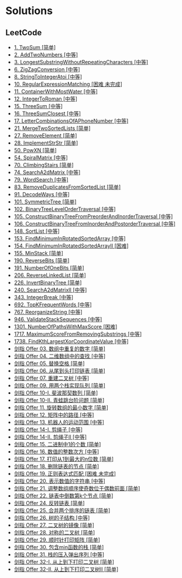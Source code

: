 # Solutions

## LeetCode

- [1. TwoSum [简单]](src/com/hkllyx/solution/leetcode/TwoSum.java)
- [2. AddTwoNumbers [中等]](src/com/hkllyx/solution/leetcode/AddTwoNumbers.java)
- [3. LongestSubstringWithoutRepeatingCharacters [中等]](src/com/hkllyx/solution/leetcode/LongestSubstringWithoutRepeatingCharacters.java)
- [6. ZigZagConversion [中等]](src/com/hkllyx/solution/leetcode/ZigZagConversion.java)
- [8. StringToIntegerAtoi [中等]](src/com/hkllyx/solution/leetcode/StringToIntegerAtoi.java)
- [10. RegularExpressionMatching [困难 未完成]](src/com/hkllyx/solution/leetcode/RegularExpressionMatching.java)
- [11. ContainerWithMostWater [中等]](src/com/hkllyx/solution/leetcode/ContainerWithMostWater.java)
- [12. IntegerToRoman [中等]](src/com/hkllyx/solution/leetcode/IntegerToRoman.java)
- [15. ThreeSum [中等]](src/com/hkllyx/solution/leetcode/ThreeSum.java)
- [16. ThreeSumClosest [中等]](src/com/hkllyx/solution/leetcode/ThreeSumClosest.java)
- [17. LetterCombinationsOfAPhoneNumber [中等]](src/com/hkllyx/solution/leetcode/LetterCombinationsOfAPhoneNumber.java)
- [21. MergeTwoSortedLists [简单]](src/com/hkllyx/solution/leetcode/MergeTwoSortedLists.java)
- [27. RemoveElement [简单]](src/com/hkllyx/solution/leetcode/RemoveElement.java)
- [28. ImplementStrStr [简单]](src/com/hkllyx/solution/leetcode/ImplementStrStr.java)
- [50. PowXN [简单]](src/com/hkllyx/solution/leetcode/PowXN.java)
- [54. SpiralMatrix [中等]](src/com/hkllyx/solution/leetcode/SpiralMatrix.java)
- [70. ClimbingStairs [简单]](src/com/hkllyx/solution/leetcode/ClimbingStairs.java)
- [74. SearchA2dMatrix [中等]](src/com/hkllyx/solution/leetcode/SearchA2dMatrix.java)
- [79. WordSearch [中等]](src/com/hkllyx/solution/leetcode/WordSearch.java)
- [83. RemoveDuplicatesFromSortedList [简单]](src/com/hkllyx/solution/leetcode/RemoveDuplicatesFromSortedList.java)
- [91. DecodeWays [中等]](src/com/hkllyx/solution/leetcode/DecodeWays.java)
- [101. SymmetricTree [简单]](src/com/hkllyx/solution/leetcode/SymmetricTree.java)
- [102. BinaryTreeLevelOrderTraversal [中等]](src/com/hkllyx/solution/leetcode/BinaryTreeLevelOrderTraversal.java)
- [105. ConstructBinaryTreeFromPreorderAndInorderTraversal [中等]](src/com/hkllyx/solution/leetcode/ConstructBinaryTreeFromPreorderAndInorderTraversal.java)
- [106. ConstructBinaryTreeFromInorderAndPostorderTraversal [中等]](src/com/hkllyx/solution/leetcode/ConstructBinaryTreeFromInorderAndPostorderTraversal.java)
- [148. SortList [中等]](src/com/hkllyx/solution/leetcode/SortList.java)
- [153. FindMinimumInRotatedSortedArray [中等]](src/com/hkllyx/solution/leetcode/FindMinimumInRotatedSortedArray.java)
- [154. FindMinimumInRotatedSortedArrayII [困难]](src/com/hkllyx/solution/leetcode/FindMinimumInRotatedSortedArrayII.java)
- [155. MinStack [简单]](src/com/hkllyx/solution/leetcode/MinStack.java)
- [190. ReverseBits [简单]](src/com/hkllyx/solution/leetcode/ReverseBits.java)
- [191. NumberOfOneBits [简单]](src/com/hkllyx/solution/leetcode/NumberOfOneBits.java)
- [206. ReverseLinkedList [简单]](src/com/hkllyx/solution/leetcode/ReverseLinkedList.java)
- [226. InvertBinaryTree [简单]](src/com/hkllyx/solution/leetcode/InvertBinaryTree.java)
- [240. SearchA2dMatrixII [中等]](src/com/hkllyx/solution/leetcode/SearchA2dMatrixII.java)
- [343. IntegerBreak [中等]](src/com/hkllyx/solution/leetcode/IntegerBreak.java)
- [692. TopKFrequentWords [中等]](src/com/hkllyx/solution/leetcode/TopKFrequentWords.java)
- [767. ReorganizeString [中等]](src/com/hkllyx/solution/leetcode/ReorganizeString.java)
- [946. ValidateStackSequences [中等]](src/com/hkllyx/solution/leetcode/ValidateStackSequences.java)
- [1301. NumberOfPathsWithMaxScore [困难]](src/com/hkllyx/solution/leetcode/NumberOfPathsWithMaxScore.java)
- [1717. MaximumScoreFromRemovingSubstrings [中等]](src/com/hkllyx/solution/leetcode/MaximumScoreFromRemovingSubstrings.java)
- [1738. FindKthLargestXorCoordinateValue [中等]](src/com/hkllyx/solution/leetcode/FindKthLargestXorCoordinateValue.java)
- [剑指 Offer 03. 数组中重复的数字 [简单]](src/com/hkllyx/solution/leetcode/数组中重复的数字.java)
- [剑指 Offer 04. 二维数组中的查找 [中等]](src/com/hkllyx/solution/leetcode/二维数组中的查找.java)
- [剑指 Offer 05. 替换空格 [简单]](src/com/hkllyx/solution/leetcode/替换空格.java)
- [剑指 Offer 06. 从尾到头打印链表 [简单]](src/com/hkllyx/solution/leetcode/从尾到头打印链表.java)
- [剑指 Offer 07. 重建二叉树 [中等]](src/com/hkllyx/solution/leetcode/重建二叉树.java)
- [剑指 Offer 09. 用两个栈实现队列 [简单]](src/com/hkllyx/solution/leetcode/用两个栈实现队列.java)
- [剑指 Offer 10-I. 斐波那契数列 [简单]](src/com/hkllyx/solution/leetcode/斐波那契数列.java)
- [剑指 Offer 10-II. 青蛙跳台阶问题 [简单]](src/com/hkllyx/solution/leetcode/青蛙跳台阶问题.java)
- [剑指 Offer 11. 旋转数组的最小数字 [简单]](src/com/hkllyx/solution/leetcode/旋转数组的最小数字.java)
- [剑指 Offer 12. 矩阵中的路径 [中等]](src/com/hkllyx/solution/leetcode/矩阵中的路径.java)
- [剑指 Offer 13. 机器人的运动范围 [中等]](src/com/hkllyx/solution/leetcode/机器人的运动范围.java)
- [剑指 Offer 14-I. 剪绳子 [中等]](src/com/hkllyx/solution/leetcode/剪绳子.java)
- [剑指 Offer 14-II. 剪绳子II [中等]](src/com/hkllyx/solution/leetcode/剪绳子II.java)
- [剑指 Offer 15. 二进制中1的个数 [简单]](src/com/hkllyx/solution/leetcode/二进制中1的个数.java)
- [剑指 Offer 16. 数值的整数次方 [中等]](src/com/hkllyx/solution/leetcode/数值的整数次方.java)
- [剑指 Offer 17. 打印从1到最大的n位数 [简单]](src/com/hkllyx/solution/leetcode/打印从1到最大的n位数.java)
- [剑指 Offer 18. 删除链表的节点 [简单]](src/com/hkllyx/solution/leetcode/删除链表的节点.java)
- [剑指 Offer 19. 正则表达式匹配 [困难 未完成]](src/com/hkllyx/solution/leetcode/正则表达式匹配.java)
- [剑指 Offer 20. 表示数值的字符串 [中等]](src/com/hkllyx/solution/leetcode/表示数值的字符串.java)
- [剑指 Offer 21. 调整数组顺序使奇数位于偶数前面 [简单]](src/com/hkllyx/solution/leetcode/调整数组顺序使奇数位于偶数前面.java)
- [剑指 Offer 22. 链表中倒数第k个节点 [简单]](src/com/hkllyx/solution/leetcode/链表中倒数第k个节点.java)
- [剑指 Offer 24. 反转链表 [简单]](src/com/hkllyx/solution/leetcode/反转链表.java)
- [剑指 Offer 25. 合并两个排序的链表 [简单]](src/com/hkllyx/solution/leetcode/合并两个排序的链表.java)
- [剑指 Offer 26. 树的子结构 [中等]](src/com/hkllyx/solution/leetcode/树的子结构.java)
- [剑指 Offer 27. 二叉树的镜像 [简单]](src/com/hkllyx/solution/leetcode/二叉树的镜像.java)
- [剑指 Offer 28. 对称的二叉树 [简单]](src/com/hkllyx/solution/leetcode/对称的二叉树.java)
- [剑指 Offer 29. 顺时针打印矩阵 [简单]](src/com/hkllyx/solution/leetcode/顺时针打印矩阵.java)
- [剑指 Offer 30. 包含min函数的栈 [简单]](src/com/hkllyx/solution/leetcode/包含min函数的栈.java)
- [剑指 Offer 31. 栈的压入弹出序列 [中等]](src/com/hkllyx/solution/leetcode/栈的压入弹出序列.java)
- [剑指 Offer 32-I. 从上到下打印二叉树 [简单]](src/com/hkllyx/solution/leetcode/从上到下打印二叉树.java)
- [剑指 Offer 32-II. 从上到下打印二叉树II [简单]](src/com/hkllyx/solution/leetcode/从上到下打印二叉树II.java)

